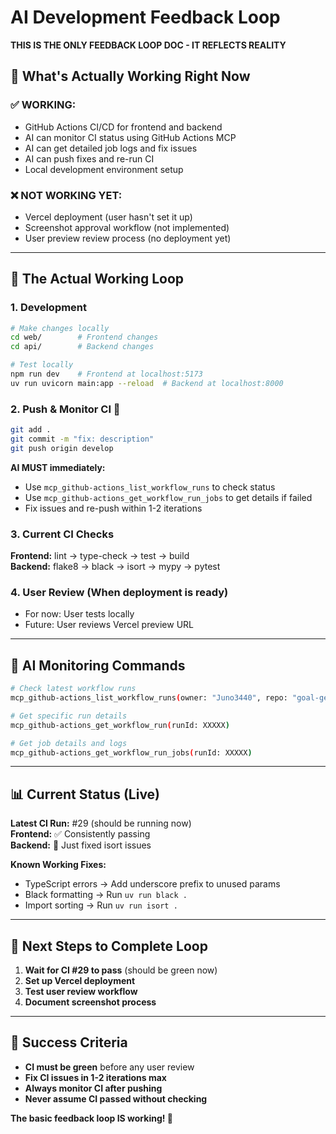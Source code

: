 # AI Development Feedback Loop

**THIS IS THE ONLY FEEDBACK LOOP DOC - IT REFLECTS REALITY**

## 🎯 **What's Actually Working Right Now**

### ✅ **WORKING:**
- GitHub Actions CI/CD for frontend and backend
- AI can monitor CI status using GitHub Actions MCP
- AI can get detailed job logs and fix issues
- AI can push fixes and re-run CI
- Local development environment setup

### ❌ **NOT WORKING YET:**
- Vercel deployment (user hasn't set it up)
- Screenshot approval workflow (not implemented)
- User preview review process (no deployment yet)

---

## 🔄 **The Actual Working Loop**

### **1. Development**
```bash
# Make changes locally
cd web/        # Frontend changes
cd api/        # Backend changes

# Test locally  
npm run dev    # Frontend at localhost:5173
uv run uvicorn main:app --reload  # Backend at localhost:8000
```

### **2. Push & Monitor CI** 🤖
```bash
git add .
git commit -m "fix: description"
git push origin develop
```

**AI MUST immediately:**
- Use `mcp_github-actions_list_workflow_runs` to check status
- Use `mcp_github-actions_get_workflow_run_jobs` to get details if failed
- Fix issues and re-push within 1-2 iterations

### **3. Current CI Checks**
**Frontend:** lint → type-check → test → build  
**Backend:** flake8 → black → isort → mypy → pytest

### **4. User Review** (When deployment is ready)
- For now: User tests locally
- Future: User reviews Vercel preview URL

---

## 🤖 **AI Monitoring Commands**

```bash
# Check latest workflow runs
mcp_github-actions_list_workflow_runs(owner: "Juno3440", repo: "goal-getter")

# Get specific run details
mcp_github-actions_get_workflow_run(runId: XXXXX)

# Get job details and logs
mcp_github-actions_get_workflow_run_jobs(runId: XXXXX)
```

---

## 📊 **Current Status (Live)**

**Latest CI Run:** #29 (should be running now)  
**Frontend:** ✅ Consistently passing  
**Backend:** 🔄 Just fixed isort issues  

**Known Working Fixes:**
- TypeScript errors → Add underscore prefix to unused params
- Black formatting → Run `uv run black .`
- Import sorting → Run `uv run isort .`

---

## 🚀 **Next Steps to Complete Loop**

1. **Wait for CI #29 to pass** (should be green now)
2. **Set up Vercel deployment** 
3. **Test user review workflow**
4. **Document screenshot process**

---

## 🎯 **Success Criteria**

- **CI must be green** before any user review
- **Fix CI issues in 1-2 iterations max**
- **Always monitor CI after pushing**
- **Never assume CI passed without checking**

**The basic feedback loop IS working! 🎉** 